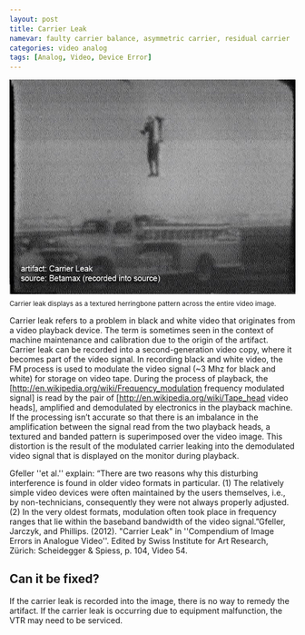 ```yaml
---
layout: post
title: Carrier Leak
namevar: faulty carrier balance, asymmetric carrier, residual carrier
categories: video analog
tags: [Analog, Video, Device Error]
---
```


<img src="/images/CarrierLeak_Flat.jpg">
<sub>Carrier leak displays as a textured herringbone pattern across the entire video image.</sub>

Carrier leak refers to a problem in black and white video that originates from a video playback device. The term is sometimes seen in the context of machine maintenance and calibration due to the origin of the artifact.  Carrier leak can be recorded into a second-generation video copy, where it becomes part of the video signal. In recording black and white video, the FM process is used to modulate the video signal (~3 Mhz for black and white) for storage on video tape. During the process of playback, the [http://en.wikipedia.org/wiki/Frequency_modulation frequency modulated signal] is read by the pair of [http://en.wikipedia.org/wiki/Tape_head video heads], amplified and demodulated by electronics in the playback machine. If the processing isn’t accurate so that there is an imbalance in the amplification between the signal read from the two playback heads, a textured and banded pattern is superimposed over the video image. This distortion is the result of the modulated carrier leaking into the demodulated video signal that is displayed on the monitor during playback.

Gfeller ''et al.'' explain: “There are two reasons why this disturbing interference is found in older video formats in particular. (1) The relatively simple video devices were often maintained by the users themselves, i.e., by non-technicians, consequently they were not always properly adjusted. (2) In the very oldest formats, modulation often took place in frequency ranges that lie within the baseband bandwidth of the video signal.”<ref>Gfeller, Jarczyk, and Phillips. (2012). "Carrier Leak" in ''Compendium of Image Errors in Analogue Video''. Edited by Swiss Institute for Art Research, Zürich: Scheidegger & Spiess, p. 104, Video 54. </ref>

## Can it be fixed?

If the carrier leak is recorded into the image, there is no way to remedy the artifact. If the carrier leak is occurring due to equipment malfunction, the VTR may need to be serviced.
